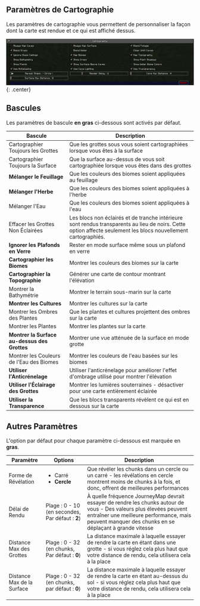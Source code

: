 ## **Paramètres de Cartographie**

Les paramètres de cartographie vous permettent de personnaliser la façon dont la carte est rendue et ce qui est affiché dessus.

![Paramètres de Cartographie](../../img/settings/client/cartography.png){: .center}

## **Bascules**

Les paramètres de bascule **en gras** ci-dessous sont activés par défaut.

| Bascule                       | Description                                                                                                     |
|-------------------------------|-----------------------------------------------------------------------------------------------------------------|
| Cartographier Toujours les Grottes | Que les grottes sous vous soient cartographiées lorsque vous êtes à la surface                                  |
| Cartographier Toujours la Surface  | Que la surface au-dessus de vous soit cartographiée lorsque vous êtes dans des grottes                          |
| **Mélanger le Feuillage**        | Que les couleurs des biomes soient appliquées au feuillage                                                       |
| **Mélanger l'Herbe**             | Que les couleurs des biomes soient appliquées à l'herbe                                                          |
| Mélanger l'Eau                   | Que les couleurs des biomes soient appliquées à l'eau                                                            |
| Effacer les Grottes Non Éclairées | Les blocs non éclairés et de tranche intérieure sont rendus transparents au lieu de noirs. Cette option affecte seulement les blocs nouvellement cartographiés. |
| **Ignorer les Plafonds en Verre** | Rester en mode surface même sous un plafond en verre                                                             |
| **Cartographier les Biomes**     | Montrer les couleurs des biomes sur la carte                                                                     |
| **Cartographier la Topographie** | Générer une carte de contour montrant l'élévation                                                                |
| Montrer la Bathymétrie            | Montrer le terrain sous-marin sur la carte                                                                       |
| **Montrer les Cultures**         | Montrer les cultures sur la carte                                                                                |
| Montrer les Ombres des Plantes    | Que les plantes et cultures projettent des ombres sur la carte                                                   |
| Montrer les Plantes               | Montrer les plantes sur la carte                                                                                 |
| **Montrer la Surface au-dessus des Grottes** | Montrer une vue atténuée de la surface en mode grotte                                                            |
| Montrer les Couleurs de l'Eau des Biomes | Montrer les couleurs de l'eau basées sur les biomes                                                              |
| **Utiliser l'Anticrénelage**      | Utiliser l'anticrénelage pour améliorer l'effet d'ombrage utilisé pour montrer l'élévation                        |
| **Utiliser l'Éclairage des Grottes** | Montrer les lumières souterraines - désactiver pour une carte entièrement éclairée                                |
| **Utiliser la Transparence**      | Que les blocs transparents révèlent ce qui est en dessous sur la carte                                            |

## **Autres Paramètres**

L'option par défaut pour chaque paramètre ci-dessous est marquée en **gras**.

| Paramètre              | Options                                      | Description                                                                                                                                                                          |
|------------------------|----------------------------------------------|--------------------------------------------------------------------------------------------------------------------------------------------------------------------------------------|
| Forme de Révélation    | <ul><li>Carré</li><li>**Cercle**</li></ul>   | Que révéler les chunks dans un cercle ou un carré - les révélations en cercle montrent moins de chunks à la fois, et donc, offrent de meilleures performances                         |
| Délai de Rendu         | Plage : 0 - 10 (en secondes, Par défaut : **2**) | À quelle fréquence JourneyMap devrait essayer de rendre les chunks autour de vous - Des valeurs plus élevées peuvent entraîner une meilleure performance, mais peuvent manquer des chunks en se déplaçant à grande vitesse |
| Distance Max des Grottes  | Plage : 0 - 32 (en chunks, Par défaut : **0**) | La distance maximale à laquelle essayer de rendre la carte en étant dans une grotte - si vous réglez cela plus haut que votre distance de rendu, cela utilisera cela à la place                                |
| Distance Max de la Surface | Plage : 0 - 32 (en chunks, par défaut : **0**) | La distance maximale à laquelle essayer de rendre la carte en étant au-dessus du sol - si vous réglez cela plus haut que votre distance de rendu, cela utilisera cela à la place                              |